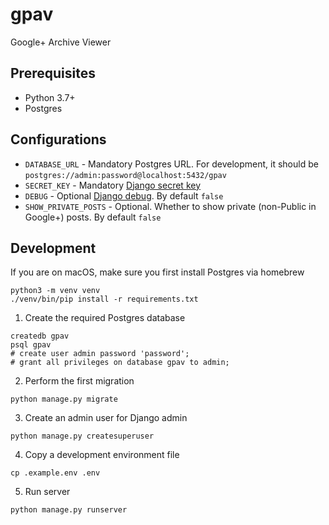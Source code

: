 # gpav
Google+ Archive Viewer

## Prerequisites
* Python 3.7+
* Postgres

## Configurations
* `DATABASE_URL` - Mandatory Postgres URL. For development, it should be `postgres://admin:password@localhost:5432/gpav`
* `SECRET_KEY` - Mandatory [Django secret key](https://docs.djangoproject.com/en/3.1/ref/settings/#secret-key)
* `DEBUG` - Optional [Django debug](https://docs.djangoproject.com/en/3.1/ref/settings/#std:setting-DEBUG). By default `false`
* `SHOW_PRIVATE_POSTS` - Optional. Whether to show private (non-Public in Google+) posts. By default `false`

## Development
If you are on macOS, make sure you first install Postgres via homebrew

```
python3 -m venv venv
./venv/bin/pip install -r requirements.txt
```

1. Create the required Postgres database
```
createdb gpav
psql gpav
# create user admin password 'password';
# grant all privileges on database gpav to admin;
```

2. Perform the first migration
```
python manage.py migrate
```

3. Create an admin user for Django admin
```
python manage.py createsuperuser
```

4. Copy a development environment file
```
cp .example.env .env
```

5. Run server
```
python manage.py runserver
```